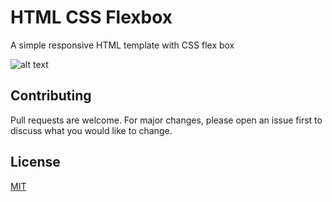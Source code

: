 # HTML CSS Flexbox

A simple responsive HTML template with CSS flex box

![alt text](https://encrypted-tbn0.gstatic.com/images?q=tbn:ANd9GcQzl22VYhJ1c5Fj1QHk3qjaKyYZ1pFeE1huI-mku2pjOV3X56dl&s)

## Contributing
Pull requests are welcome. For major changes, please open an issue first to discuss what you would like to change.

## License
[MIT](https://choosealicense.com/licenses/mit/)